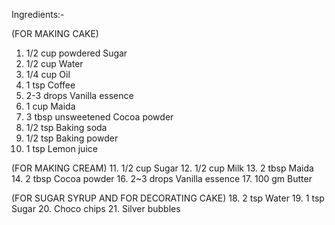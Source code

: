 Ingredients:-

(FOR MAKING CAKE)
1. 1/2 cup powdered Sugar
2. 1/2 cup Water 
3. 1/4 cup Oil
4. 1 tsp Coffee
5. 2-3 drops Vanilla essence
6. 1 cup Maida
7. 3 tbsp unsweetened Cocoa powder
8. 1/2 tsp Baking soda
9. 1/2 tsp Baking powder
10. 1 tsp Lemon juice

(FOR MAKING CREAM)
11. 1/2 cup Sugar
12. 1/2 cup Milk
13. 2 tbsp Maida
14. 2 tbsp Cocoa powder
16. 2~3 drops Vanilla essence
17. 100 gm Butter

(FOR SUGAR SYRUP AND FOR DECORATING CAKE)
18. 2 tsp Water
19. 1 tsp Sugar
20. Choco chips 
21. Silver bubbles